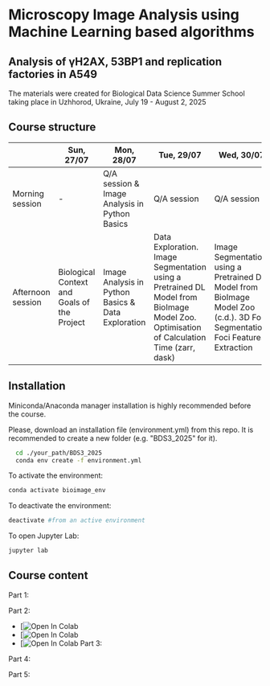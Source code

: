 
# Microscopy Image Analysis using Machine Learning based algorithms

## Analysis of γH2AX, 53BP1 and replication factories in A549 

The materials were created for Biological Data Science Summer School taking place in Uzhhorod, Ukraine, July 19 - August 2, 2025 



## Course structure

|       | Sun, 27/07      | Mon, 28/07      | Tue, 29/07      | Wed, 30/07      | Thu, 31/07      | Fri, 01/08      |
|---------------|---------------|---------------|---------------|---------------|---------------|---------------|
| Morning session | - | Q/A session & Image Analysis in Python Basics | Q/A session | Q/A session | Q/A session | Poster preparation |
| Afternoon session | Biological Context and Goals of the Project | Image Analysis in Python Basics & Data Exploration | Data Exploration. Image Segmentation using a Pretrained DL Model from BioImage Model Zoo. Optimisation of Calculation Time (zarr, dask) | Image Segmentation using a Pretrained DL Model from BioImage Model Zoo (c.d.). 3D Foci Segmentation. Foci Features Extraction | Statistical Analysis & Analysis using ML Clustering & Visualisation | Conference |

## Installation

Miniconda/Anaconda manager installation is highly recommended before the course. 

Please, download an installation file (environment.yml) from this repo. 
It is recommended to create a new folder (e.g. "BDS3_2025" for it). 

```bash
  cd ./your_path/BDS3_2025
  conda env create -f environment.yml
```

To activate the environment: 

```bash
conda activate bioimage_env 
```

To deactivate the environment: 

```bash
deactivate #from an active environment  
```

To open Jupyter Lab: 

```bash
jupyter lab
```

## Course content 

Part 1: 

Part 2: 
- [![Open In Colab](https://colab.research.google.com/drive/1jJ2ZWNFylEsxhC_RGWzAEEWDKexAYxEA?usp=sharing)
- [![Open In Colab](https://colab.research.google.com/drive/1NMvuVCUPhyKpN60Oza3Mby3zjT2_zWHL?usp=sharing#scrollTo=0NFUnFpei3Ws)
- [![Open In Colab](https://colab.research.google.com/drive/1fEYJ3N1iTXrQD0pvuFfDl292wU7OlNj2?authuser=1#scrollTo=xQhf8On9MeaE) 
Part 3:

Part 4: 

Part 5: 
